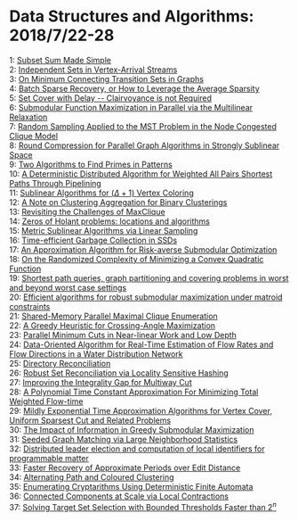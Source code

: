 # Data Structures and Algorithms: 2018/7/22-28  
1: [Subset Sum Made Simple](https://doi.org/10.48550/arXiv.1807.08248)  
2: [Independent Sets in Vertex-Arrival Streams](https://doi.org/10.48550/arXiv.1807.08331)  
3: [On Minimum Connecting Transition Sets in Graphs](https://doi.org/10.48550/arXiv.1807.08463)  
4: [Batch Sparse Recovery, or How to Leverage the Average Sparsity](https://doi.org/10.48550/arXiv.1807.08478)  
5: [Set Cover with Delay -- Clairvoyance is not Required](https://doi.org/10.48550/arXiv.1807.08543)  
6: [Submodular Function Maximization in Parallel via the Multilinear  Relaxation](https://doi.org/10.48550/arXiv.1807.08678)  
7: [Random Sampling Applied to the MST Problem in the Node Congested Clique  Model](https://doi.org/10.48550/arXiv.1807.08738)  
8: [Round Compression for Parallel Graph Algorithms in Strongly Sublinear  Space](https://doi.org/10.48550/arXiv.1807.08745)  
9: [Two Algorithms to Find Primes in Patterns](https://doi.org/10.48550/arXiv.1807.08777)  
10: [A Deterministic Distributed Algorithm for Weighted All Pairs Shortest  Paths Through Pipelining](https://doi.org/10.48550/arXiv.1807.08824)  
11: [Sublinear Algorithms for $(\Delta + 1)$ Vertex Coloring](https://doi.org/10.48550/arXiv.1807.08886)  
12: [A Note on Clustering Aggregation for Binary Clusterings](https://doi.org/10.48550/arXiv.1807.08949)  
13: [Revisiting the Challenges of MaxClique](https://doi.org/10.48550/arXiv.1807.09091)  
14: [Zeros of Holant problems: locations and algorithms](https://doi.org/10.48550/arXiv.1807.09129)  
15: [Metric Sublinear Algorithms via Linear Sampling](https://doi.org/10.48550/arXiv.1807.09302)  
16: [Time-efficient Garbage Collection in SSDs](https://doi.org/10.48550/arXiv.1807.09313)  
17: [An Approximation Algorithm for Risk-averse Submodular Optimization](https://doi.org/10.48550/arXiv.1807.09358)  
18: [On the Randomized Complexity of Minimizing a Convex Quadratic Function](https://doi.org/10.48550/arXiv.1807.09386)  
19: [Shortest path queries, graph partitioning and covering problems in worst  and beyond worst case settings](https://doi.org/10.48550/arXiv.1807.09389)  
20: [Efficient algorithms for robust submodular maximization under matroid  constraints](https://doi.org/10.48550/arXiv.1807.09405)  
21: [Shared-Memory Parallel Maximal Clique Enumeration](https://doi.org/10.48550/arXiv.1807.09417)  
22: [A Greedy Heuristic for Crossing-Angle Maximization](https://doi.org/10.48550/arXiv.1807.09483)  
23: [Parallel Minimum Cuts in Near-linear Work and Low Depth](https://doi.org/10.48550/arXiv.1807.09524)  
24: [Data-Oriented Algorithm for Real-Time Estimation of Flow Rates and Flow  Directions in a Water Distribution Network](https://doi.org/10.48550/arXiv.1807.10147)  
25: [Directory Reconciliation](https://doi.org/10.48550/arXiv.1807.09686)  
26: [Robust Set Reconciliation via Locality Sensitive Hashing](https://doi.org/10.48550/arXiv.1807.09694)  
27: [Improving the Integrality Gap for Multiway Cut](https://doi.org/10.48550/arXiv.1807.09735)  
28: [A Polynomial Time Constant Approximation For Minimizing Total Weighted  Flow-time](https://doi.org/10.48550/arXiv.1807.09885)  
29: [Mildly Exponential Time Approximation Algorithms for Vertex Cover,  Uniform Sparsest Cut and Related Problems](https://doi.org/10.48550/arXiv.1807.09898)  
30: [The Impact of Information in Greedy Submodular Maximization](https://doi.org/10.48550/arXiv.1807.10639)  
31: [Seeded Graph Matching via Large Neighborhood Statistics](https://doi.org/10.48550/arXiv.1807.10262)  
32: [Distributed leader election and computation of local identifiers for  programmable matter](https://doi.org/10.48550/arXiv.1807.10461)  
33: [Faster Recovery of Approximate Periods over Edit Distance](https://doi.org/10.48550/arXiv.1807.10483)  
34: [Alternating Path and Coloured Clustering](https://doi.org/10.48550/arXiv.1807.10531)  
35: [Enumerating Cryptarithms Using Deterministic Finite Automata](https://doi.org/10.48550/arXiv.1807.11580)  
36: [Connected Components at Scale via Local Contractions](https://doi.org/10.48550/arXiv.1807.10727)  
37: [Solving Target Set Selection with Bounded Thresholds Faster than $2^n$](https://doi.org/10.48550/arXiv.1807.10789)  